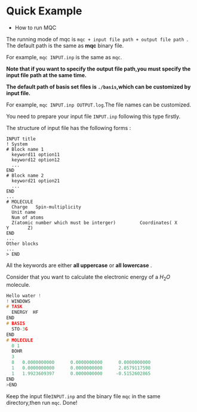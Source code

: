 # Quick Example
* How to run MQC

The running mode of mqc is ```mqc + input file path + output file path ```.
The default path is the same as **mqc** binary file.

For example,  ```mqc INPUT.inp``` is the same as ```mqc```.

**Note that if you want to specify the output file path,you must specify the input file path at the same time.**

**The default path of basis set files is ```./basis```,which can be customized by input file.**

For example,  ```mqc INPUT.inp OUTPUT.log```.The file names can be customized.

You need to prepare your input file ```INPUT.inp``` following this type firstly.

The structure of input file has the following forms :

```
INPUT title
! System
# Block name 1
  keyword11 option11
  keyword12 option12
  ...
END  
# Block name 2
  keyword21 option21
  ...
END  
...
# MOLECULE  
  Charge   Spin-multiplicity
  Unit name
  Num of atoms
  Z(atomic number which must be interger)         Coordinates( X       Y       Z)
END
...
Other blocks
...
> END
```

All the keywords are either **all uppercase** or **all lowercase** .

Consider that you want to calculate the electronic energy of a $H_2O$ molecule. 
```c++
Hello water !
! WINDOWS
# TASK
  ENERGY  HF
END
# BASIS
  STO-3G
END
# MOLECULE 
  0 1
  BOHR
  3
  8   0.0000000000      0.0000000000      0.0000000000
  1   0.0000000000      0.0000000000      2.0579117598
  1   1.9923609397      0.0000000000     -0.5152602865
END
>END
```
Keep the input file```INPUT.inp```  and the binary file  ```mqc``` in the same directory,then run ```mqc```.
Done!